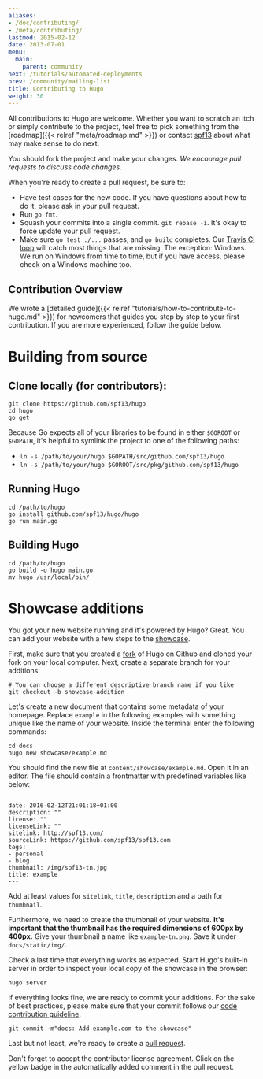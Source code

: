 ```yaml
---
aliases:
- /doc/contributing/
- /meta/contributing/
lastmod: 2015-02-12
date: 2013-07-01
menu:
  main:
    parent: community
next: /tutorials/automated-deployments
prev: /community/mailing-list
title: Contributing to Hugo
weight: 30
---
```


All contributions to Hugo are welcome. Whether you want to scratch an itch or simply contribute to the project, feel free to pick something from the [roadmap]({{< relref "meta/roadmap.md" >}}) or contact [spf13](http://spf13.com/) about what may make sense to do next.

You should fork the project and make your changes.  *We encourage pull requests to discuss code changes.*


When you're ready to create a pull request, be sure to:

  * Have test cases for the new code.  If you have questions about how to do it, please ask in your pull request.
  * Run `go fmt`.
  * Squash your commits into a single commit.  `git rebase -i`.  It's okay to force update your pull request.
  * Make sure `go test ./...` passes, and `go build` completes.  Our [Travis CI loop](https://travis-ci.org/spf13/hugo) will catch most things that are missing.  The exception: Windows.  We run on Windows from time to time, but if you have access, please check on a Windows machine too.

## Contribution Overview

We wrote a [detailed guide]({{< relref "tutorials/how-to-contribute-to-hugo.md" >}}) for newcomers that guides you step by step to your first contribution. If you are more experienced, follow the guide below.

# Building from source

## Clone locally (for contributors):

    git clone https://github.com/spf13/hugo
    cd hugo
    go get

Because Go expects all of your libraries to be found in either
`$GOROOT` or `$GOPATH`, it's helpful to symlink the project to one
of the following paths:

 * `ln -s /path/to/your/hugo $GOPATH/src/github.com/spf13/hugo`
 * `ln -s /path/to/your/hugo $GOROOT/src/pkg/github.com/spf13/hugo`

## Running Hugo

    cd /path/to/hugo
    go install github.com/spf13/hugo/hugo
    go run main.go

## Building Hugo

    cd /path/to/hugo
    go build -o hugo main.go
    mv hugo /usr/local/bin/


# Showcase additions

You got your new website running and it's powered by Hugo? Great. You can add your website with a few steps to the [showcase](/showcase/).

First, make sure that you created a [fork](https://help.github.com/articles/fork-a-repo/) of Hugo on Github and cloned your fork on your local computer. Next, create a separate branch for your additions:

```
# You can choose a different descriptive branch name if you like
git checkout -b showcase-addition
```

Let's create a new document that contains some metadata of your homepage. Replace `example` in the following examples with something unique like the name of your website. Inside the terminal enter the following commands:

```
cd docs
hugo new showcase/example.md
```

You should find the new file at `content/showcase/example.md`. Open it in an editor. The file should contain a frontmatter with predefined variables like below:

```
---
date: 2016-02-12T21:01:18+01:00
description: ""
license: ""
licenseLink: ""
sitelink: http://spf13.com/
sourceLink: https://github.com/spf13/spf13.com
tags:
- personal
- blog
thumbnail: /img/spf13-tn.jpg
title: example
---
```

Add at least values for `sitelink`, `title`,  `description` and a path for `thumbnail`.

Furthermore, we need to create the thumbnail of your website. **It's important that the thumbnail has the required dimensions of 600px by 400px.** Give your thumbnail a name like `example-tn.png`. Save it under `docs/static/img/`.

Check a last time that everything works as expected. Start Hugo's built-in server in order to inspect your local copy of the showcase in the browser:

    hugo server

If everything looks fine, we are ready to commit your additions. For the sake of best practices, please make sure that your commit follows our [code contribution guideline](https://github.com/spf13/hugo#code-contribution-guideline).

    git commit -m"docs: Add example.com to the showcase"

Last but not least, we're ready to create a [pull request](https://github.com/spf13/hugo/compare).

Don't forget to accept the contributor license agreement. Click on the yellow badge in the automatically added comment in the pull request.
